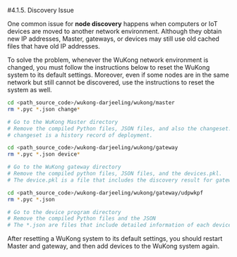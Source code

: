 #4.1.5. Discovery Issue

One common issue for **node discovery**  happens when computers or IoT devices are moved to another network environment. Although they obtain new IP addresses,  Master, gateways, or devices may still use old cached files that have old IP addresses.    

To solve the problem, whenever the WuKong network environment is changed,  you must follow the instructions below to reset the WuKong system to its default settings. Moreover, even if some nodes are in the same network but still cannot be discovered, use the instructions to reset the system as well. 
<!--If you find this solution still does not help, please contact us about your specific problems. -->

```bash    
cd <path_source_code>/wukong-darjeeling/wukong/master  
rm *.pyc *.json change*  

# Go to the WuKong Master directory  
# Remove the compiled Python files, JSON files, and also the changeset.  
# changeset is a history record of deployment. 
```

```bash
cd <path_source_code>/wukong-darjeeling/wukong/gateway  
rm *.pyc *.json device*  

# Go to the WuKong gateway directory  
# Remove the compiled python files, JSON files, and the devices.pkl.
# The device.pkl is a file that includes the discovery result for gateway program. 
```

```bash
cd <path_source_code>/wukong-darjeeling/wukong/gateway/udpwkpf  
rm *.pyc *.json  

# Go to the device program directory  
# Remove the compiled Python files and the JSON
# The *.json are files that include detailed information of each device.
```

After resetting a WuKong system to its default settings, you should restart  Master and gateway, and then add devices to the WuKong system again.   